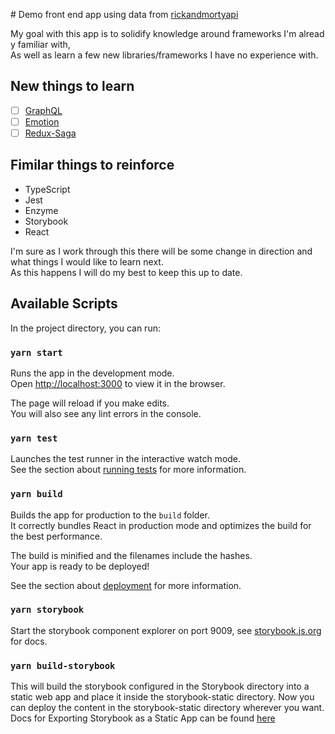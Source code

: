 # Demo front end app using data from [rickandmortyapi](https://rickandmortyapi.com)

My goal with this app is to solidify knowledge around frameworks I'm already familiar with,<br>
As well as learn a few new libraries/frameworks I have no experience with.

## New things to learn

- [ ] [GraphQL](https://graphql.org/)
- [ ] [Emotion](emotion.sh)
- [ ] [Redux-Saga](https://redux-saga.js.org/)

## Fimilar things to reinforce

- TypeScript
- Jest
- Enzyme
- Storybook
- React

I'm sure as I work through this there will be some change in direction and what things I would like to learn next.<br>
As this happens I will do my best to keep this up to date.

## Available Scripts

In the project directory, you can run:

### `yarn start`

Runs the app in the development mode.<br>
Open [http://localhost:3000](http://localhost:3000) to view it in the browser.

The page will reload if you make edits.<br>
You will also see any lint errors in the console.

### `yarn test`

Launches the test runner in the interactive watch mode.<br>
See the section about [running tests](https://facebook.github.io/create-react-app/docs/running-tests) for more information.

### `yarn build`

Builds the app for production to the `build` folder.<br>
It correctly bundles React in production mode and optimizes the build for the best performance.

The build is minified and the filenames include the hashes.<br>
Your app is ready to be deployed!

See the section about [deployment](https://facebook.github.io/create-react-app/docs/deployment) for more information.

### `yarn storybook`

Start the storybook component explorer on port 9009, see [storybook.js.org](https://storybook.js.org/docs) for docs.

### `yarn build-storybook`

This will build the storybook configured in the Storybook directory into a static web app and place it inside the storybook-static directory. Now you can deploy the content in the storybook-static directory wherever you want.<br>
Docs for Exporting Storybook as a Static App can be found [here](https://storybook.js.org/docs/basics/exporting-storybook/#docs-content)
